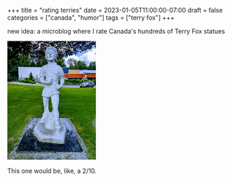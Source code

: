 +++
title = "rating terries"
date = 2023-01-05T11:00:00-07:00
draft = false
categories = ["canada", "humor"]
tags = ["terry fox"]
+++

new idea: a microblog where I rate Canada's hundreds of Terry Fox statues

![](./terry.png)

This one would be, like, a 2/10.